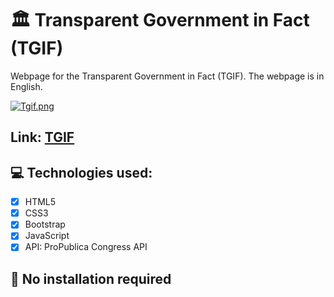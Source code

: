 # 🏛️ Transparent Government in Fact (TGIF)
Webpage for the Transparent Government in Fact (TGIF).
The webpage is in English.

[![Tgif.png](https://i.postimg.cc/xTbtJFBK/Tgif.png)](https://tgif-transparent-goverment.netlify.app/)

## Link: [TGIF](https://tgif-transparent-goverment.netlify.app/)
## 💻 Technologies used:

- [x] HTML5
- [x] CSS3
- [x] Bootstrap
- [x] JavaScript
- [x] API: ProPublica Congress API

##  🔧 No installation required
